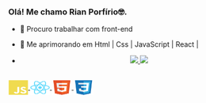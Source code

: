 ### Olá! Me chamo Rian Porfírio🤓.

- 🔭 Procuro trabalhar com front-end
- 🌱 Me aprimorando em Html | Css | JavaScript | React |

- <div align="center">
  <a href="https://github.com/Rian-Porfirio">
  <img height="180em" src="https://github-readme-stats.vercel.app/api?username=Rian-Porfirio&show_icons=true&theme=tokyonight&include_all_commits=true&count_private=true"/>
  <img height="180em" src="https://github-readme-stats.vercel.app/api/top-langs/?username=Rian-Porfirio&layout=compact&langs_count=16&theme=tokyonight"/>
</div>
<div style="display: inline_block"><br>
  <img align="center" alt="Rian-Js" height="30" width="40" src="https://raw.githubusercontent.com/devicons/devicon/master/icons/javascript/javascript-plain.svg">
  <img align="center" alt="Rian-React" height="30" width="40" src="https://raw.githubusercontent.com/devicons/devicon/master/icons/react/react-original.svg">
  <img align="center" alt="Rian-HTML" height="30" width="40" src="https://raw.githubusercontent.com/devicons/devicon/master/icons/html5/html5-original.svg">
  <img align="center" alt="Rian-CSS" height="30" width="40" src="https://raw.githubusercontent.com/devicons/devicon/master/icons/css3/css3-original.svg">
</div>
